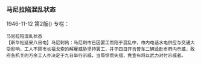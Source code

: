 ### 马尼拉陷混乱状态

1946-11-12
第2版()
专栏：

    马尼拉陷混乱状态
    【新华社延安八日电】马尼剌讯：马尼剌市已因罢工而陷于混乱中，市内电话水电供应与交通大受影响，工人不顾市长福戈索的解雇威胁坚持罢工，并于四日开吉普车二辆迳赴市府内示威，政府各机关的万余工人亦决定于九日举行示威，当局惊慌失措，竟宣布将以武力对付示威者。
